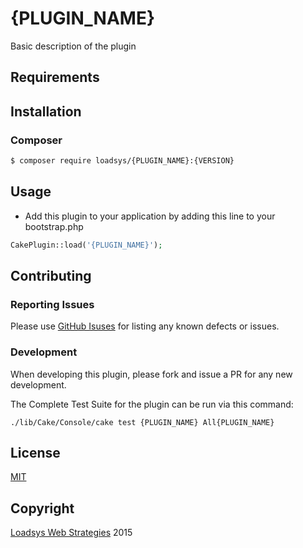 # {PLUGIN_NAME}

<!--
[![Latest Version](https://img.shields.io/github/release/loadsys/{PLUGIN_NAME}.svg?style=flat-square)](https://github.com/loadsys/{PLUGIN_NAME}/releases)
[![Software License](https://img.shields.io/badge/license-MIT-brightgreen.svg?style=flat-square)](LICENSE.md)
[![Build Status](https://travis-ci.org/loadsys/{PLUGIN_NAME}.svg?branch=master&style=flat-square)](https://travis-ci.org/loadsys/CakePHP-SocialLinks)
[![Coverage Status](https://coveralls.io/repos/loadsys/{PLUGIN_NAME}/badge.svg)](https://coveralls.io/r/loadsys/{PLUGIN_NAME})
[![Total Downloads](https://img.shields.io/packagist/dt/loadsys/{PLUGIN_NAME}.svg?style=flat-square)](https://packagist.org/packages/loadsys/{PLUGIN_NAME})
-->

Basic description of the plugin

## Requirements

## Installation

### Composer

````bash
$ composer require loadsys/{PLUGIN_NAME}:{VERSION}
````

## Usage ##

* Add this plugin to your application by adding this line to your bootstrap.php

````php
CakePlugin::load('{PLUGIN_NAME}');
````

## Contributing

### Reporting Issues

Please use [GitHub Isuses](https://github.com/loadsys/{PLUGIN_NAME}/issues) for listing any known defects or issues.

### Development

When developing this plugin, please fork and issue a PR for any new development.

The Complete Test Suite for the plugin can be run via this command:

`./lib/Cake/Console/cake test {PLUGIN_NAME} All{PLUGIN_NAME}`

## License ##

[MIT](https://github.com/loadsys/{PLUGIN_NAME}/blob/master/LICENSE.md)


## Copyright ##

[Loadsys Web Strategies](http://www.loadsys.com) 2015
